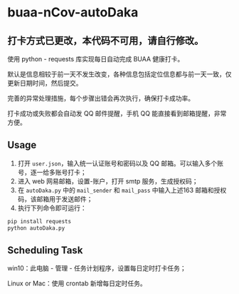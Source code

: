 # buaa-nCov-autoDaka

## 打卡方式已更改，本代码不可用，请自行修改。

使用 python - requests 库实现每日自动完成 BUAA 健康打卡。

默认是信息相较于前一天不发生改变，各种信息包括定位信息都与前一天一致，仅更新日期时间，然后提交。

完善的异常处理措施，每个步骤出错会再次执行，确保打卡成功率。

打卡成功或失败都会自动发 QQ 邮件提醒，手机 QQ 能直接看到邮箱提醒，非常方便。



## Usage

1. 打开 ```user.json```，输入统一认证账号和密码以及 QQ 邮箱。可以输入多个账号，逐一给多账号打卡；
2. 进入 web 网易邮箱，设置-账户，打开 smtp 服务，生成授权码；
3. 在 ```autoDaka.py``` 中的 ```mail_sender``` 和 ```mail_pass``` 中输入上述163 邮箱和授权码，该邮箱用于发送邮件；
4. 执行下列命令即可运行：

```bash
pip install requests
python autoDaka.py
```



## Scheduling Task

win10：此电脑 - 管理 - 任务计划程序，设置每日定时打卡任务；

Linux or Mac：使用 crontab 新增每日定时任务。
